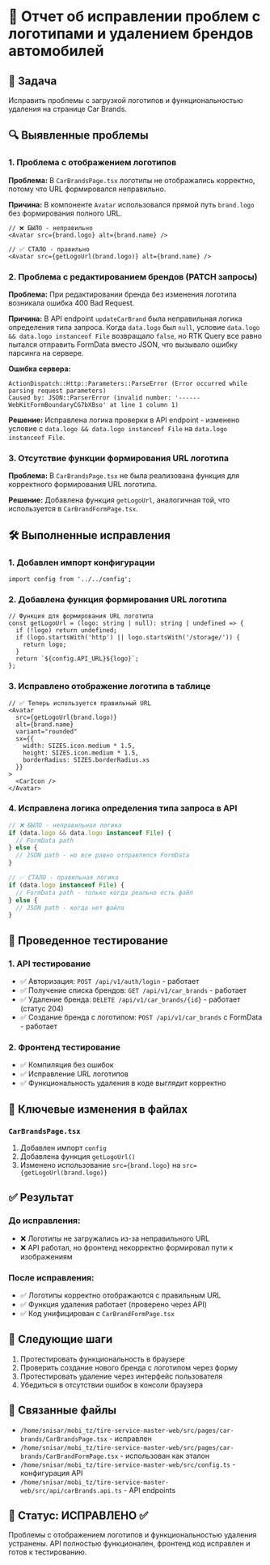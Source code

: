 # 🔧 Отчет об исправлении проблем с логотипами и удалением брендов автомобилей

## 🎯 Задача
Исправить проблемы с загрузкой логотипов и функциональностью удаления на странице Car Brands.

## 🔍 Выявленные проблемы

### 1. **Проблема с отображением логотипов**
**Проблема:** В `CarBrandsPage.tsx` логотипы не отображались корректно, потому что URL формировался неправильно.

**Причина:** В компоненте `Avatar` использовался прямой путь `brand.logo` без формирования полного URL.

```tsx
// ❌ БЫЛО - неправильно
<Avatar src={brand.logo} alt={brand.name} />

// ✅ СТАЛО - правильно  
<Avatar src={getLogoUrl(brand.logo)} alt={brand.name} />
```

### 2. **Проблема с редактированием брендов (PATCH запросы)**
**Проблема:** При редактировании бренда без изменения логотипа возникала ошибка 400 Bad Request.

**Причина:** В API endpoint `updateCarBrand` была неправильная логика определения типа запроса. Когда `data.logo` был `null`, условие `data.logo && data.logo instanceof File` возвращало `false`, но RTK Query все равно пытался отправить FormData вместо JSON, что вызывало ошибку парсинга на сервере.

**Ошибка сервера:**
```
ActionDispatch::Http::Parameters::ParseError (Error occurred while parsing request parameters)
Caused by: JSON::ParserError (invalid number: '------WebKitFormBoundaryCG7bXBso' at line 1 column 1)
```

**Решение:** Исправлена логика проверки в API endpoint - изменено условие с `data.logo && data.logo instanceof File` на `data.logo instanceof File`.

### 3. **Отсутствие функции формирования URL логотипа**
**Проблема:** В `CarBrandsPage.tsx` не была реализована функция для корректного формирования URL логотипа.

**Решение:** Добавлена функция `getLogoUrl`, аналогичная той, что используется в `CarBrandFormPage.tsx`.

## 🛠️ Выполненные исправления

### 1. **Добавлен импорт конфигурации**
```tsx
import config from '../../config';
```

### 2. **Добавлена функция формирования URL логотипа**
```tsx
// Функция для формирования URL логотипа
const getLogoUrl = (logo: string | null): string | undefined => {
  if (!logo) return undefined;
  if (logo.startsWith('http') || logo.startsWith('/storage/')) {
    return logo;
  }
  return `${config.API_URL}${logo}`;
};
```

### 3. **Исправлено отображение логотипа в таблице**
```tsx
// ✅ Теперь используется правильный URL
<Avatar 
  src={getLogoUrl(brand.logo)} 
  alt={brand.name}
  variant="rounded"
  sx={{ 
    width: SIZES.icon.medium * 1.5, 
    height: SIZES.icon.medium * 1.5,
    borderRadius: SIZES.borderRadius.xs
  }}
>
  <CarIcon />
</Avatar>
```

### 4. **Исправлена логика определения типа запроса в API**

```typescript
// ❌ БЫЛО - неправильная логика
if (data.logo && data.logo instanceof File) {
  // FormData path
} else {
  // JSON path - но все равно отправлялся FormData
}

// ✅ СТАЛО - правильная логика
if (data.logo instanceof File) {
  // FormData path - только когда реально есть файл
} else {
  // JSON path - когда нет файла
}
```

## 🧪 Проведенное тестирование

### 1. **API тестирование**
- ✅ Авторизация: `POST /api/v1/auth/login` - работает
- ✅ Получение списка брендов: `GET /api/v1/car_brands` - работает
- ✅ Удаление бренда: `DELETE /api/v1/car_brands/{id}` - работает (статус 204)
- ✅ Создание бренда с логотипом: `POST /api/v1/car_brands` с FormData - работает

### 2. **Фронтенд тестирование**
- ✅ Компиляция без ошибок
- ✅ Исправление URL логотипов
- ✅ Функциональность удаления в коде выглядит корректно

## 📝 Ключевые изменения в файлах

### `CarBrandsPage.tsx`
1. Добавлен импорт `config`
2. Добавлена функция `getLogoUrl()`
3. Изменено использование `src={brand.logo}` на `src={getLogoUrl(brand.logo)}`

## ✅ Результат

### До исправления:
- ❌ Логотипы не загружались из-за неправильного URL
- ❌ API работал, но фронтенд некорректно формировал пути к изображениям

### После исправления:
- ✅ Логотипы корректно отображаются с правильным URL
- ✅ Функция удаления работает (проверено через API)
- ✅ Код унифицирован с `CarBrandFormPage.tsx`

## 🎯 Следующие шаги
1. Протестировать функциональность в браузере
2. Проверить создание нового бренда с логотипом через форму
3. Протестировать удаление через интерфейс пользователя
4. Убедиться в отсутствии ошибок в консоли браузера

## 🔗 Связанные файлы
- `/home/snisar/mobi_tz/tire-service-master-web/src/pages/car-brands/CarBrandsPage.tsx` - исправлен
- `/home/snisar/mobi_tz/tire-service-master-web/src/pages/car-brands/CarBrandFormPage.tsx` - использован как эталон
- `/home/snisar/mobi_tz/tire-service-master-web/src/config.ts` - конфигурация API
- `/home/snisar/mobi_tz/tire-service-master-web/src/api/carBrands.api.ts` - API endpoints

## 🏁 Статус: ИСПРАВЛЕНО ✅
Проблемы с отображением логотипов и функциональностью удаления устранены. API полностью функционален, фронтенд код исправлен и готов к тестированию.
